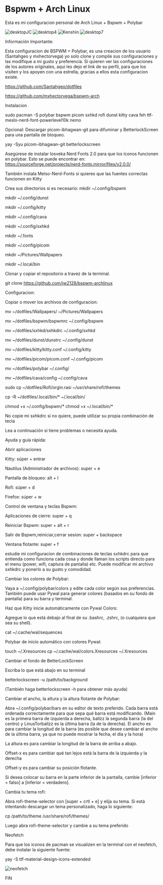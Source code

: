 # Bspwm + Arch Linux

Esta es mi configuracion personal de Arch Linux + Bspwm + Polybar


![desktopJC](https://user-images.githubusercontent.com/64985138/184930438-87d16a57-daf7-4535-8b6c-3bbcacb7aee5.png)
![desktop4](https://user-images.githubusercontent.com/64985138/184930463-0ffd2238-3e08-4375-8165-03c81bf4aef7.png)
![Kenshin](https://user-images.githubusercontent.com/64985138/184930482-f28b3473-15cb-4a1e-ba32-98531ab2f9c9.png)
![desktop7](https://user-images.githubusercontent.com/64985138/184930490-49dd6be4-7fea-4d02-9fde-a467b59cf8d1.png)


Información Importante:

Esta configuracion de BSPWM + Polybar, es una creacion de los usuario (Santahgeo y mxhectorvega) yo solo clone y compile sus configuraciones y las modifique a mi gusto y preferencia. Si quieren ver las configuraciones de los autores originales, aqui les dejo el link de su perfil, para que los visiten y los apoyen con una estrella, gracias a ellos esta configuracion existe.

https://github.com/Santahgeo/dotfiles

https://github.com/mxhectorvega/bspwm-arch



Instalacion

sudo pacman -S polybar bspwm picom sxhkd rofi dunst kitty cava feh ttf-meslo-nerd-font-powerlevel10k nemo


Opcional: Descargar picom-ibhagwan-git para difuminar y BetterlockScreen para una pantalla de bloqueo.

yay -Syu picom-ibhagwan-git betterlockscreen

Asegúrese de instalar Iosveka Nerd Fonts 2.0 para que los íconos funcionen en polybar. Esto se puede encontrar en: https://sourceforge.net/projects/nerd-fonts.mirror/files/v2.0.0/

También instala Melso-Nerd-Fonts si quieres que las fuentes correctas funcionen en Kitty

Crea sus directorios si es necesario:
mkdir ~/.config/bspwm

mkdir ~/.config/dunst

mkdir ~/.config/kitty

mkdir ~/.config/cava

mkdir ~/.config/sxhkd

mkdir ~/.fonts

mkdir ~/.config/picom

mkdir ~/Pictures/Wallpapers

mkdir ~/.local/bin


Clonar y copiar el repositorio a travez de la terminal.

git clone https://github.com/jw2128/bspwm-archlinux

Configuracion:

Copiar o mover los archivos de configuracion:


mv ~/dotfiles/Wallpapers/ ~/Pictures/Wallpapers

mv ~/dotfiles/bspwm/bspwmrc ~/.config/bspwm 

mv ~/dotfiles/sxhkd/sxhkdrc ~/.config/sxhkd

mv ~/dotfiles/dunst/dunstrc ~/.config/dunst

mv ~/dotfiles/kitty/kitty.conf ~/.config/kitty

mv ~/dotfiles/picom/picom.conf ~/.config/picom

mv ~/dotfiles/polybar ~/.config/

mv ~/dotfiles/cava/config ~/.config/cava

sudo cp ~/dotfiles/Rofi/orgin.rasi ~/usr/share/rofi/themes

cp -R ~/dotfiles/.local/bin/* ~/.local/bin/

chmod +x ~/.config/bspwm/*
chmod +x ~/.local/bin/*


No copie mi sxhkdrc si no quiere, puede utilizar su propia combinación de tecla



Lea a continuación si tiene problemas o necesita ayuda.


Ayuda y guía rápida:

Abrir aplicaciones

Kitty: súper + entrar

Nautilus (Administrador de archivos): super + e

Pantalla de bloqueo: alt + l

Rofi: súper + d

Firefox: súper + w


Control de ventana y teclas Bspwm:


Aplicaciones de cierre: super + q

Reiniciar Bspwm: super + alt + r

Salir de Bspwm,reiniciar,cerrar sesion: super + backspace

Ventana flotante: super + f

estudie mi configuracion de combinaciones de teclas sxhkdrc para que entienda como funciona cada cosa y donde llaman los scripts directo para el menu (power, wifi, captura de pantalla) etc. Puede modificar mi archivo sxhkdrc y ponerlo a su gusto y comodidad.


Cambiar los colores de Polybar:

Vaya a ~/.config/polybar/colors y edite cada color según sus preferencias. También puede usar Pywal para generar colores (basados ​​en su fondo de pantalla) para su barra y terminal.


Haz que Kitty inicie automáticamente con Pywal Colors:

Agregue lo que está debajo al final de su .bashrc, .zshrc, (o cualquiera que sea su shell).

cat ~/.cache/wal/sequences

Polybar de inicio automático con colores Pywal:

touch ~/.Xresources
cp ~/.cache/wal/colors.Xresources ~/.Xresources

Cambiar el fondo de BetterLockScreen

Escriba lo que está abajo en su terminal

betterlockscreen -u /path/to/background

(También haga betterlockscreen -h para obtener más ayuda)


Cambiar el ancho, la altura y la altura flotante de Polybar:

Abra ~/.config/polybar/bars en su editor de texto preferido. Cada barra está ordenada correctamente para que sepa qué barra está modificando. (Main es la primera barra de izquierda a derecha, ballzz la segunda barra (la del centro) y LinusTorballzz es la última barra (la de la derecha). El ancho es para cambiar la longitud de la barra (es posible que desee cambiar el ancho de la última barra, ya que no puede mostrar la fecha, el día y la hora)

La altura es para cambiar la longitud de la barra de arriba a abajo.

Offset-x es para cambiar qué tan lejos está la barra de la izquierda y la derecha

Offset-y es para cambiar su posición flotante. 

Si desea colocar su barra en la parte inferior de la pantalla, cambie [inferior = falso] a [inferior = verdadero].

Cambia tu tema rofi:

Abra rofi-theme-selector con [super + crtl + e] y elija su tema. Si está intentando descargar un tema personalizado, haga lo siguiente:

cp /path/to/theme /usr/share/rofi/themes/

Luego abra rofi-theme-selector y cambie a su tema preferido


Neofetch

Para que los iconos de pacman se visualizen en la terminal con el neofetch, debe instalar la siguiente fuente:

yay -S ttf-material-design-icons-extended


![neofetch](https://user-images.githubusercontent.com/64985138/184955409-06ea27c8-270a-4668-9498-f625dbe92015.jpg)


FIN


